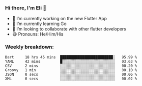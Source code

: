 ### Hi there, I'm Eli 👋
- 🔭 I’m currently working on the new Flutter App
- 🌱 I’m currently learning Go
- 🦄 I’m looking to collaborate with other flutter developers
- 😄 Pronouns: He/Him/His

### Weekly breakdown:
<!--START_SECTION:waka-->

```text
Dart     18 hrs 45 mins  ████████████████████████░   95.99 %
YAML     42 mins         █░░░░░░░░░░░░░░░░░░░░░░░░   03.63 %
CSV      2 mins          ░░░░░░░░░░░░░░░░░░░░░░░░░   00.20 %
Groovy   1 min           ░░░░░░░░░░░░░░░░░░░░░░░░░   00.10 %
JSON     0 secs          ░░░░░░░░░░░░░░░░░░░░░░░░░   00.06 %
XML      0 secs          ░░░░░░░░░░░░░░░░░░░░░░░░░   00.02 %
```

<!--END_SECTION:waka-->
